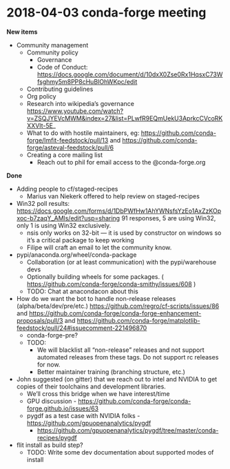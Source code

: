 # 2018-04-03 conda-forge meeting
**New items**

- Community management
    - Community policy
        - Governance
        - Code of Conduct: https://docs.google.com/document/d/10dxX0Zse0Rx1HqsxC73Wfsghmy5m8PP8cHuBIOhWKpc/edit
    - Contributing guidelines
    - Org policy
    - Research into wikipedia’s governance https://www.youtube.com/watch?v=ZSQJYEVcMWM&index=27&list=PLwfR9EQmUekU3AprkcCVcoRKXXVIt-5E_
    - What to do with hostile maintainers, eg: https://github.com/conda-forge/lmfit-feedstock/pull/13 and https://github.com/conda-forge/asteval-feedstock/pull/6
    - Creating a core mailing list
        - Reach out to phil for email access to the <thing>@conda-forge.org

**Done**

- Adding people to cf/staged-recipes
    - Marius van Niekerk offered to help review on staged-recipes
- Win32 poll results: https://docs.google.com/forms/d/1DbPWfHw1AhYWNsfsYzEo1AxZzKOpxoc-b7zaqY_AMls/edit?usp=sharing
    91 responses, 5 are using Win32, only 1 is using Win32 exclusively.
    - nsis only works on 32-bit — it is used by constructor on windows so it’s a critical package to keep working
    - Filipe will craft an email to let the community know.
- pypi/anaconda.org/wheel/conda-package
    - Collaboration (or at least communication) with the pypi/warehouse devs
    - Optionally building wheels for some packages. ( https://github.com/conda-forge/conda-smithy/issues/608 )
    - TODO: Chat at anacondacon about this
- How do we want the bot to handle non-release releases (alpha/beta/dev/pre/etc.) https://github.com/regro/cf-scripts/issues/86 and https://github.com/conda-forge/conda-forge-enhancement-proposals/pull/3 and https://github.com/conda-forge/matplotlib-feedstock/pull/24#issuecomment-221496870
    - conda-forge-pre?
    - TODO:
        - We will blacklist all “non-release” releases and not support automated releases from these tags. Do not support rc releases for now.
        - Better maintainer training (branching structure, etc.)
- John suggested (on gitter) that we reach out to intel and NVIDIA to get copies of their toolchains and development libraries.
    - We’ll cross this bridge when we have interest/time
    - GPU discussion - https://github.com/conda-forge/conda-forge.github.io/issues/63
    - pygdf as a test case with NVIDIA folks - https://github.com/gpuopenanalytics/pygdf
        - https://github.com/gpuopenanalytics/pygdf/tree/master/conda-recipes/pygdf
- flit install as build step?
    - TODO: Write some dev documentation about supported modes of install


